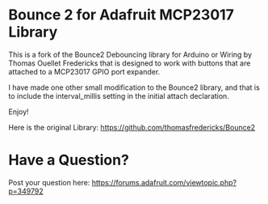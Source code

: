 Bounce 2 for Adafruit MCP23017 Library
=======

This is a fork of the Bounce2 Debouncing library for Arduino or Wiring by Thomas Ouellet Fredericks that is designed to work with buttons that are attached to a MCP23017 GPIO port expander. 

I have made one other small modification to the Bounce2 library, and that is to include the interval_millis setting in the initial attach declaration.

Enjoy!

Here is the original Library: https://github.com/thomasfredericks/Bounce2


Have a Question?
========

Post your question here: https://forums.adafruit.com/viewtopic.php?p=349792